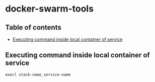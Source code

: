 # docker-swarm-tools

## Table of contents

<!-- vim-markdown-toc GFM -->

* [Executing command inside local container of service](#executing-command-inside-local-container-of-service)

<!-- vim-markdown-toc -->

## Executing command inside local container of service

```bash
execl stack-name_service-name
```

